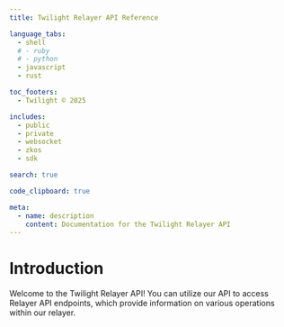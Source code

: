 ```yaml
---
title: Twilight Relayer API Reference

language_tabs:
  - shell
  # - ruby
  # - python
  - javascript
  - rust

toc_footers:
  - Twilight © 2025

includes:
  - public
  - private
  - websocket
  - zkos
  - sdk

search: true

code_clipboard: true

meta:
  - name: description
    content: Documentation for the Twilight Relayer API
---
```


# Introduction

Welcome to the Twilight Relayer API! You can utilize our API to access Relayer API endpoints, which provide information on various operations within our relayer.
